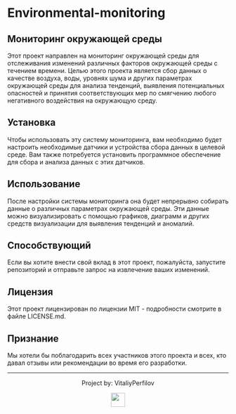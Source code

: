 # Environmental-monitoring
<h2>Мониторинг окружающей среды</h2>
Этот проект направлен на мониторинг окружающей среды для отслеживания изменений различных факторов окружающей среды с течением времени. Целью этого проекта является сбор данных о качестве воздуха, воды, уровнях шума и других параметрах окружающей среды для анализа тенденций, выявления потенциальных опасностей и принятия соответствующих мер по смягчению любого негативного воздействия на окружающую среду.

<h2>Установка</h2>
Чтобы использовать эту систему мониторинга, вам необходимо будет настроить необходимые датчики и устройства сбора данных в целевой среде. Вам также потребуется установить программное обеспечение для сбора и анализа данных с этих датчиков.

<h2>Использование</h2>
После настройки системы мониторинга она будет непрерывно собирать данные о различных параметрах окружающей среды. Эти данные можно визуализировать с помощью графиков, диаграмм и других средств визуализации для выявления тенденций и аномалий.

<h2>Способствующий</h2>
Если вы хотите внести свой вклад в этот проект, пожалуйста, запустите репозиторий и отправьте запрос на извлечение ваших изменений.

<h2>Лицензия</h2>
Этот проект лицензирован по лицензии MIT - подробности смотрите в файле LICENSE.md.

<h2>Признание</h2>
Мы хотели бы поблагодарить всех участников этого проекта и всех, кто давал отзывы или рекомендации во время его разработки.
<hr>

<div align="center"><p>Project by: VitaliyPerfilov</p> <img  height="32" src="https://sun9-79.userapi.com/impg/RfmTcA_xUhDMNBWTw57wdELdEaRfYoqxvsQpnw/Sc3s7ya0f_k.jpg?size=500x500&quality=95&sign=c1bfdf7111eaf3adbd9d40f03d64cc38&type=album"></div>
